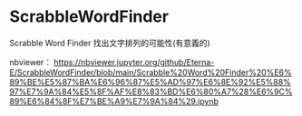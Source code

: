 # ScrabbleWordFinder
Scrabble Word Finder 找出文字排列的可能性(有意義的)

nbviewer：
https://nbviewer.jupyter.org/github/Eterna-E/ScrabbleWordFinder/blob/main/Scrabble%20Word%20Finder%20%E6%89%BE%E5%87%BA%E6%96%87%E5%AD%97%E6%8E%92%E5%88%97%E7%9A%84%E5%8F%AF%E8%83%BD%E6%80%A7%28%E6%9C%89%E6%84%8F%E7%BE%A9%E7%9A%84%29.ipynb
